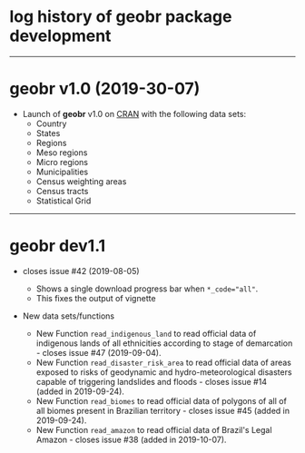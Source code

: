 # log history of geobr package development

-------------------------------------------------------
# geobr v1.0 (2019-30-07)

* Launch of **geobr** v1.0 on [CRAN](https://cran.r-project.org/web/packages/geobr/index.html) with the following data sets:
  * Country
  * States
  * Regions
  * Meso regions
  * Micro regions
  * Municipalities
  * Census weighting areas
  * Census tracts
  * Statistical Grid 

-------------------------------------------------------
# geobr dev1.1

* closes issue #42 (2019-08-05)
  * Shows a single download progress bar when `*_code="all"`. 
  * This fixes the output of vignette

* New data sets/functions
  * New Function `read_indigenous_land` to read official data of indigenous lands of all ethnicities according to stage of demarcation - closes issue #47 (2019-09-04).
  * New Function `read_disaster_risk_area` to read official data of areas exposed to risks of geodynamic and hydro-meteorological disasters capable of triggering landslides and floods - closes issue #14 (added in 2019-09-24).
  * New Function `read_biomes` to read official data of polygons of all of all biomes present in Brazilian territory - closes issue #45 (added in 2019-09-24).
  * New Function `read_amazon` to read official data of Brazil's Legal Amazon - closes issue #38 (added in 2019-10-07).


